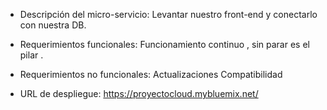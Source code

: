 - Descripción del micro-servicio: 
Levantar nuestro front-end y conectarlo con nuestra DB.

- Requerimientos funcionales:
Funcionamiento continuo , sin parar es el pilar .

- Requerimientos no funcionales:
Actualizaciones 
Compatibilidad



- URL de despliegue: https://proyectocloud.mybluemix.net/

